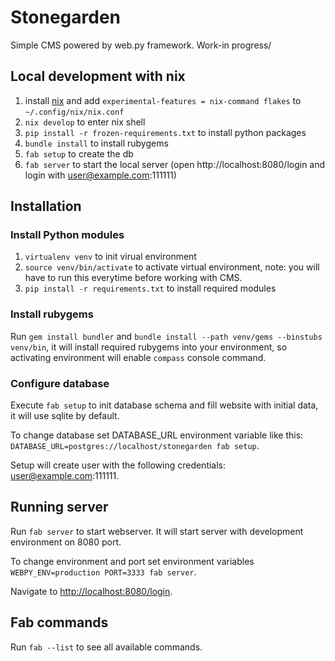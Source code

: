 # Stonegarden

Simple CMS powered by web.py framework. Work-in progress/

## Local development with nix

1. install [nix](https://nixos.org/download/) and add `experimental-features = nix-command flakes` to `~/.config/nix/nix.conf`
2. `nix develop` to enter nix shell
3. `pip install -r frozen-requirements.txt` to install python packages
4. `bundle install` to install rubygems
5. `fab setup` to create the db
6. `fab server` to start the local server (open http://localhost:8080/login and login with user@example.com:111111)

## Installation

### Install Python modules

1. `virtualenv venv` to init virual environment
2. `source venv/bin/activate` to activate virtual environment, note: you will have to run this everytime before working with CMS.
3. `pip install -r requirements.txt` to install required modules

### Install rubygems

Run `gem install bundler` and `bundle install --path venv/gems --binstubs venv/bin`, it will install required rubygems into your environment, so activating environment will enable `compass` console command.

### Configure database

Execute `fab setup` to init database schema and fill website with initial data, it will use sqlite by default.

To change database set DATABASE_URL environment variable like this: `DATABASE_URL=postgres://localhost/stonegarden fab setup`.

Setup will create user with the following credentials: user@example.com:111111.

## Running server

Run `fab server` to start webserver. It will start server with development environment on 8080 port.

To change environment and port set environment variables `WEBPY_ENV=production PORT=3333 fab server`.

Navigate to [http://localhost:8080/login](http://localhost:8080/login).

## Fab commands

Run `fab --list` to see all available commands.
